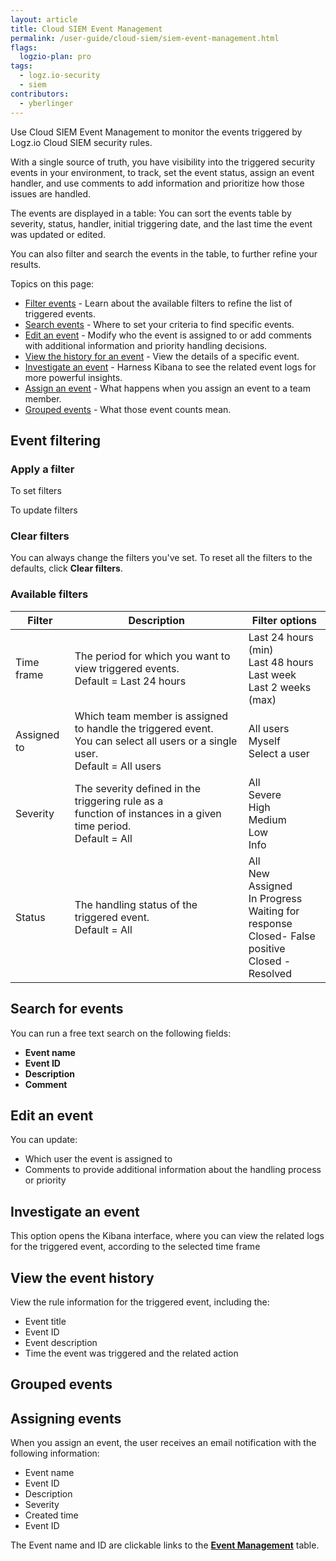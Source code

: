 ```yaml
---
layout: article
title: Cloud SIEM Event Management
permalink: /user-guide/cloud-siem/siem-event-management.html
flags:
  logzio-plan: pro
tags:
  - logz.io-security
  - siem
contributors:
  - yberlinger
---
```


Use Cloud SIEM Event Management to monitor the events triggered by Logz.io Cloud SIEM security rules.

With a single source of truth, you have visibility into the triggered security events in your environment, to track, set the event status, assign an event handler, and use comments to add information and prioritize how those issues are handled.

The events are displayed in a table: You can sort the events table by severity, status, handler, initial triggering date, and the last time the event was updated or edited.

You can also filter and search the events in the table, to further refine your results.

Topics on this page: 
<!-- consider the presumed order of actions for a user on this page -->

* [Filter events](user-guide/cloud-siem/siem-event-management.html#event-filtering) - Learn about the available filters to refine the list of triggered events.
* [Search events](/user-guide/cloud-siem/siem-event-management.html#search-for-events) - Where to set your criteria to find specific events.
* [Edit an event](/user-guide/cloud-siem/siem-event-management.html#search-for-events) - Modify who the event is assigned to or add comments with additional information and priority handling decisions.
* [View the history for an event](/user-guide/cloud-siem/siem-event-management.html#view-the-event-history) - View the details of a specific event.
* [Investigate an event](/user-guide/cloud-siem/siem-event-management.html#investigate-an-event) -  Harness Kibana to see the related event logs for more powerful insights.
* [Assign an event](/user-guide/cloud-siem/siem-event-management.html#assigning-events) - What happens when you assign an event to a team member.
* [Grouped events](user-guide/cloud-siem/siem-event-management.html#grouped-events) - What those event counts mean. 

## Event filtering 

### Apply a filter
To set filters

To update filters 

### Clear filters
You can always change the filters you've set. 
To reset all the filters to the defaults, click **Clear filters**. 
### Available filters

|Filter| Description| Filter options|
|---|---|---|
|Time frame| The period for which you want to view triggered events.<br>Default = Last 24 hours| Last 24 hours (min)<br>Last 48 hours <br> Last week <br> Last 2 weeks (max)|
|Assigned to| Which team member is assigned to handle the triggered event.<br>You can select all users or a single user.<br> Default = All users|  All users  <br> Myself <br> Select a user|
|Severity| The severity defined in the triggering rule as a <br>function of instances in a given time period.<br> Default =  All| All <br>Severe<br>High <br>Medium <br>Low<br> Info|
|Status|The handling status of the triggered event. <br> Default =  All|  All <br> New<br>Assigned<br> In Progress<br>Waiting for response<br>Closed- False positive<br>Closed - Resolved |


## Search for events

You can run a free text search on the following fields: 

- **Event name**
- **Event ID**
- **Description**
- **Comment** 

## Edit an event

You can update: 
- Which user the event is assigned to 
- Comments to provide additional information about the handling process or priority 


## Investigate an event
This option opens the Kibana interface, where you can view the related logs for the triggered event, according to the selected time frame


## View the event history
View the rule information for the triggered event, including the:

- Event title 
- Event ID
- Event description
- Time the event was triggered and the related action



## Grouped events

## Assigning events

When you assign an event, the user receives an email notification with the following information: 

- Event name
- Event ID
- Description
- Severity
- Created time
- Event ID

The Event name and ID are clickable links to the [**Event Management**](https://app.logz.io/#/dashboard/security/event-management) table.